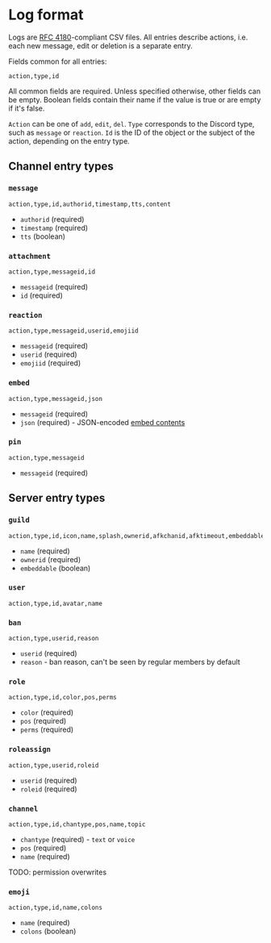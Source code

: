 Log format
==========

Logs are [RFC 4180][]-compliant CSV files. All entries describe actions, i.e.
each new message, edit or deletion is a separate entry.

Fields common for all entries:

    action,type,id

All common fields are required. Unless specified otherwise, other fields can be
empty. Boolean fields contain their name if the value is true or are empty if
it's false.

`Action` can be one of `add`, `edit`, `del`. `Type` corresponds to the Discord
type, such as `message` or `reaction`. `Id` is the ID of the object or the
subject of the action, depending on the entry type.

[RFC 4180]: https://www.ietf.org/rfc/rfc4180.txt

## Channel entry types

### `message`

    action,type,id,authorid,timestamp,tts,content

 - `authorid` (required)
 - `timestamp` (required)
 - `tts` (boolean)

### `attachment`

    action,type,messageid,id

 - `messageid` (required)
 - `id` (required)

### `reaction`

    action,type,messageid,userid,emojiid

 - `messageid` (required)
 - `userid` (required)
 - `emojiid` (required)

### `embed`

    action,type,messageid,json

 - `messageid` (required)
 - `json` (required) - JSON-encoded [embed contents](https://discordapp.com/developers/docs/resources/channel#embed-object)

### `pin`

    action,type,messageid

 - `messageid` (required)

## Server entry types

### `guild`

    action,type,id,icon,name,splash,ownerid,afkchanid,afktimeout,embeddable,embedchanid,mfalevel

 - `name` (required)
 - `ownerid` (required)
 - `embeddable` (boolean)

### `user`

    action,type,id,avatar,name

### `ban`

    action,type,userid,reason

 - `userid` (required)
 - `reason` - ban reason, can't be seen by regular members by default

### `role`

    action,type,id,color,pos,perms

 - `color` (required)
 - `pos` (required)
 - `perms` (required)

### `roleassign`

    action,type,userid,roleid

 - `userid` (required)
 - `roleid` (required)

### `channel`

    action,type,id,chantype,pos,name,topic

 - `chantype` (required) - `text` or `voice`
 - `pos` (required)
 - `name` (required)

TODO: permission overwrites

### `emoji`

    action,type,id,name,colons

 - `name` (required)
 - `colons` (boolean)
